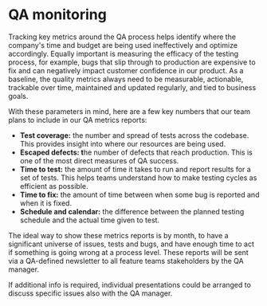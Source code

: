 # QA monitoring

Tracking key metrics around the QA process helps identify where the company's time and budget are being used ineffectively and optimize accordingly. Equally important is measuring the efficacy of the testing process, for example, bugs that slip through to production are expensive to fix and can negatively impact customer confidence in our product. As a baseline, the quality metrics always need to be measurable, actionable, trackable over time, maintained and updated regularly, and tied to business goals.

With these parameters in mind, here are a few key numbers that our team plans to include in our QA metrics reports:

* **Test coverage:** the number and spread of tests across the codebase. This provides insight into where our resources are being used.
* **Escaped defects: t**he number of defects that reach production. This is one of the most direct measures of QA success.
* **Time to test:** the amount of time it takes to run and report results for a set of tests. This helps teams understand how to make testing cycles as efficient as possible.
* **Time to fix:** the amount of time between when some bug is reported and when it is fixed.
* **Schedule and calendar:** the difference between the planned testing schedule and the actual time given to test.

The ideal way to show these metrics reports is by month, to have a significant universe of issues, tests and bugs, and have enough time to act if something is going wrong at a process level. These reports will be sent via a QA-defined newsletter to all feature teams stakeholders by the QA manager.

If additional info is required, individual presentations could be arranged to discuss specific issues also with the QA manager.
